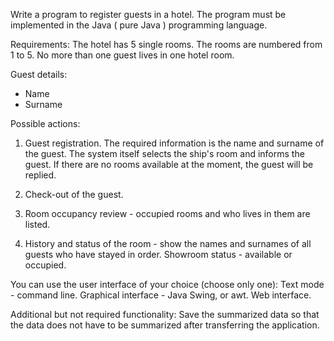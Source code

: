 Write a program to register guests in a hotel.
The program must be implemented in the Java ( pure Java ) programming language.

Requirements:
The hotel has 5 single rooms. The rooms are numbered from 1 to 5.
No more than one guest lives in one hotel room.

Guest details:
- Name
- Surname

Possible actions:
1. Guest registration. The required information is the name and surname of the guest.
   The system itself selects the ship's room and informs the guest.
   If there are no rooms available at the moment, the guest will be replied.

2. Check-out of the guest.

3. Room occupancy review - occupied rooms and who lives in them are listed.

4. History and status of the room - show the names and surnames of all guests who have stayed in order.
   Showroom status - available or occupied.

You can use the user interface of your choice (choose only one):
Text mode - command line.
Graphical interface - Java Swing, or awt.
Web interface.

Additional but not required functionality:
Save the summarized data so that the data does not have to be summarized after transferring the application.